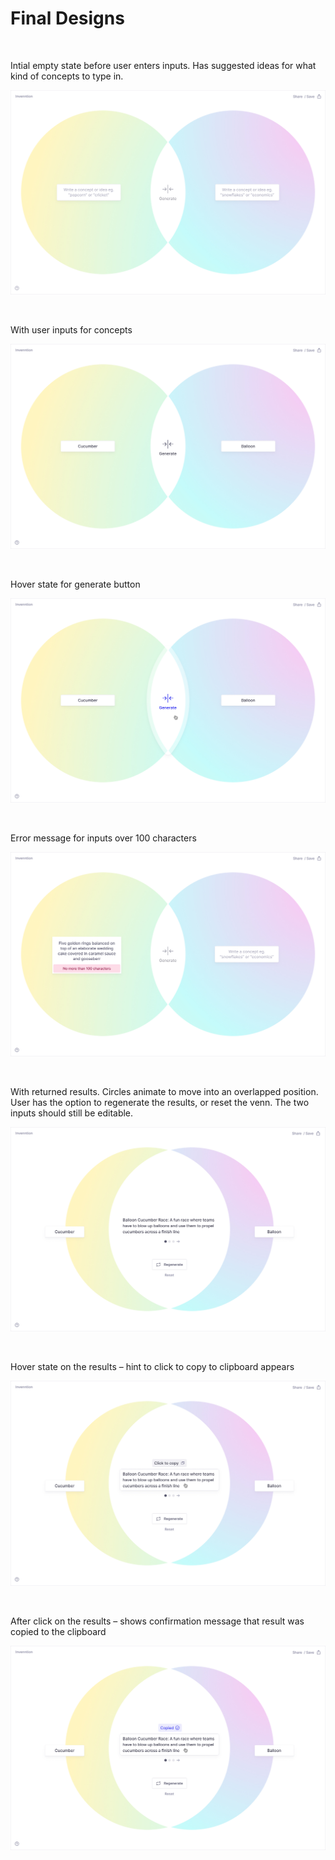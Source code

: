 # Final Designs

<br />

Intial empty state before user enters inputs. Has suggested ideas for what kind of concepts to type in.

![](../images/invenntion1.jpg)

<br />

With user inputs for concepts

![](../images/invenntion2.jpg)

<br />

Hover state for generate button

![](../images/invenntion3.jpg)

<br />

Error message for inputs over 100 characters

![](../images/invenntion5.jpg)

<br />

With returned results. Circles animate to move into an overlapped position. User has the option to regenerate the results, or reset the venn. The two inputs should still be editable.

![](../images/invenntion6.jpg)

<br />

Hover state on the results – hint to click to copy to clipboard appears

![](../images/invenntion7.jpg)

<br />

After click on the results – shows confirmation message that result was copied to the clipboard

![](../images/invenntion8.jpg)
